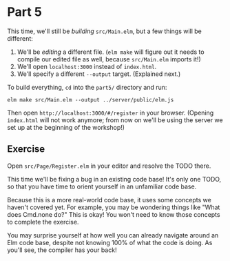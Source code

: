 # Part 5

This time, we'll still be *building* `src/Main.elm`, but a few things will be different:

1. We'll be *editing* a different file. (`elm make` will figure out it needs to compile our edited file as well, because `src/Main.elm` imports it!)
2. We'll open `localhost:3000` instead of `index.html`.
3. We'll specify a different `--output` target. (Explained next.)

To build everything, `cd` into the `part5/` directory and run:

```shell
elm make src/Main.elm --output ../server/public/elm.js
```

Then open `http://localhost:3000/#/register` in your browser. (Opening `index.html` will not work anymore; from now on we'll be using the server we set up at the beginning of the workshop!)

## Exercise

Open `src/Page/Register.elm` in your editor and resolve the TODO there.

This time we'll be fixing a bug in an existing code base! It's only one TODO,
so that you have time to orient yourself in an unfamiliar code base.

Because this is a more real-world code base, it uses some concepts we haven't
covered yet. For example, you may be wondering things like "What does Cmd.none
do?" This is okay! You won't need to know those concepts to complete the exercise.

You may surprise yourself at how well you can already navigate around an Elm
code base, despite not knowing 100% of what the code is doing. As you'll
see, the compiler has your back!



